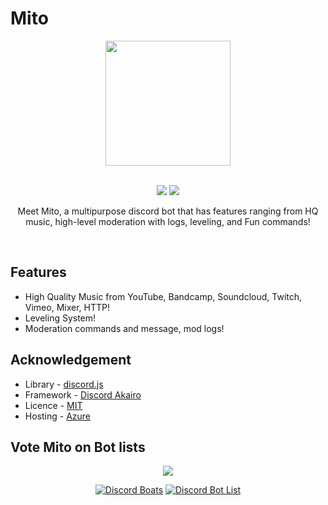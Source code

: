 # Mito
<div align="center">
<p align="center"><a href="https://mitobot.wtf"><img src="https://cdn.discordapp.com/avatars/761469922563063818/b0d2a2c6c2715736c9e344774b5bbc5e.png" width="200"></a></p><br>
<a href="https://discord.gg/mDF5QPG"><img src="https://img.shields.io/discord/760480697122029608?style=flat-square"></a>
<a href="https://github.com/TheMitobot/Mito/blob/main/LICENSE"><img src="https://img.shields.io/github/license/mashape/apistatus.svg?style=for-the-badge"></a>
<p align="center">Meet Mito, a multipurpose discord bot that has features ranging from HQ music, high-level moderation with logs, leveling, and Fun commands!</p>
<br></div>

## Features 
- High Quality Music from YouTube, Bandcamp, Soundcloud, Twitch, Vimeo, Mixer, HTTP! 
- Leveling System!
- Moderation commands and message, mod logs!

## Acknowledgement
- Library - [discord.js](https://discord.js.org/)
- Framework - [Discord Akairo](https://discord-akairo.github.io/)
- Licence - [MIT](https://github.com/TheMitobot/Mito/blob/main/LICENSE)
- Hosting - [Azure](https://portal.azure.com)

## Vote Mito on Bot lists
<div align="center">
<a href="https://top.gg/bot/761469922563063818/vote">
   <img src="https://top.gg/api/widget/761469922563063818.svg">
</a>
<br>

[![Discord Boats](https://discord.boats/api/widget/761469922563063818)](https://discord.boats/bot/761469922563063818/vote)
[![Discord Bot List](https://discordbotlist.com/bots/761469922563063818/widget)](https://discordbotlist.com/bots/761469922563063818/upvote)

